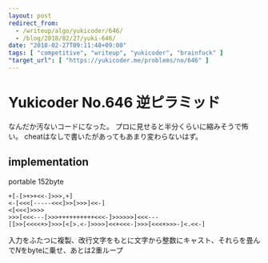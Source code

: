 ```yaml
---
layout: post
redirect_from:
  - /writeup/algo/yukicoder/646/
  - /blog/2018/02/27/yuki-646/
date: "2018-02-27T09:11:48+09:00"
tags: [ "competitive", "writeup", "yukicoder", "brainfuck" ]
"target_url": [ "https://yukicoder.me/problems/no/646" ]
---
```


# Yukicoder No.646 逆ピラミッド

なんだか汚ないコードになった。
プロに見せると半分くらいに縮みそうで怖い。
cheatはなしで書いたがあってもあまり変わらないはず。

## implementation

portable $152$byte

``` brainfuck
+[-[>+>+<<-]>>>,+]
<-[<<<[-----<<<]>>[>>>]<<-]
<[<<<]>>>>
>>>[<<<---[>>>++++++++++<<<-]>>>>>>]<<<---
[[>>[<<<<+>]>>>[<[>.<-]>>>>]<<+<<<-]>>>[<<<+>>>-]<.<<-]
```

入力をふたつに複製、改行文字をもとに文字から整数にキャスト、それらを畳んで$N$をbyteに乗せ、あとは2重ループ

